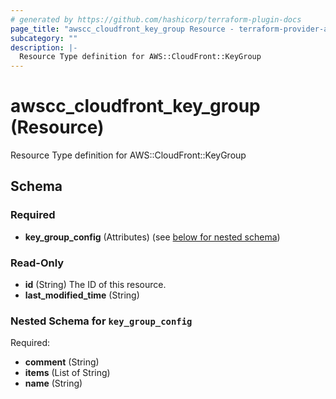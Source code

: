 ```yaml
---
# generated by https://github.com/hashicorp/terraform-plugin-docs
page_title: "awscc_cloudfront_key_group Resource - terraform-provider-awscc"
subcategory: ""
description: |-
  Resource Type definition for AWS::CloudFront::KeyGroup
---
```


# awscc_cloudfront_key_group (Resource)

Resource Type definition for AWS::CloudFront::KeyGroup



<!-- schema generated by tfplugindocs -->
## Schema

### Required

- **key_group_config** (Attributes) (see [below for nested schema](#nestedatt--key_group_config))

### Read-Only

- **id** (String) The ID of this resource.
- **last_modified_time** (String)

<a id="nestedatt--key_group_config"></a>
### Nested Schema for `key_group_config`

Required:

- **comment** (String)
- **items** (List of String)
- **name** (String)


